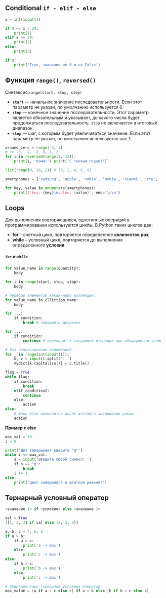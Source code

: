##  Сonditional `if - elif - else`

```python
x = int(input())

if 0 <= x < 20:
	print(1)
elif x >= 20:
	print(2)
else:
	print(3)

if x:
	print('True, значение не 0 и не False')
```
##  Функция `range()`, `reversed()`

Синтаксис:`range(start, stop, step)`
- **`start`** — начальное значение последовательности. Если этот параметр не указан, по умолчанию используется 0.
- **`stop`** — конечное значение последовательности. Этот параметр является обязательным и указывает, до какого числа будет продолжаться последовательность. `stop` не включается в итоговый диапазон.
- **`step`** — шаг, с которым будет увеличиваться значение. Если этот параметр не указан, по умолчанию используется шаг 1.
```python
around_zero = range(-3, 3)
# >> -3, -2, -1, 0, 1, 2 
for i in reversed(range(1, 13)):     
	print(i, 'бомм!') print('С тновым годом!')`

list(range(0, 10, 2)) # [0, 2, 4, 6, 8]

smartphones = ['samsung', 'apple', 'nokia', 'nokia', 'xiaomi', 'zte', 'redmi', 'samsung', 'apple']

for key, value in enumerate(smartphones):
	print(f'key: {key}\nvalue: {value}', end='\n\n')
```
## Loops

Для выполнения повторяющихся, однотипных операций в программировании используются циклы. В Python таких циклов два:
- **for** – счетный цикл, повторяется определенное **количество раз**;
- **while** – условный цикл, повторяется до выполнения определенного **условия**.
##### `for` и `while`
```python
for value_name in range(quantity):
	body

for i in range(start, stop, stap):
	body

# Перебор элементов какой-либо коллекции:
for value_name in clliction_name:
	body

for ...:
	if condition:
		break # завершить досрочно

for ...:
	if condition:
		continue # переходит к следующей итерации при обнаружении элемента

# Без использования переменной
for _ in range(int(input())):
	k, v = input().split(': ')
	mydict[k.capitalize()] = v.title()

flag = True
while flag:
	if condition:
		break
	elif condition2:
		continue
	else:
		action
else:
	# Блок else выполнится после штатного завершения цикла
	action
```

**Пример с else**
```python
max_val = 10
i = 0

print('Для завершения введите "q"')
while i <= max_val:
	s = input('Введите любой символ: ')
	if s == "q":
		break
	i += 1
else:
	print('Цикл завершился в штатном режиме!')
```

## Тернарный условный оператор

```python
<значение 1> if <условие> else <значение 2>

val = True
[[1, 2, 3] if val else [2, 3, 4]]

a, b, c = 4, 6, 2
if a > b:
	if a > c:
		print('a -> max')
	else:
		print('c -> max')
else:
	if b > c:
		print('b -> max')
	else:
		print('c -> max')

# Эквивалентный тернарный условный оператор
max_value = (a if a > c else c) if a > b else (b if b > c else c)
```